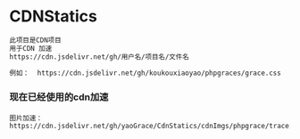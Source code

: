 # CDNStatics
```html
此项目是CDN项目
用于CDN 加速 
https://cdn.jsdelivr.net/gh/用户名/项目名/文件名

例如：  https://cdn.jsdelivr.net/gh/koukouxiaoyao/phpgraces/grace.css

```

### 现在已经使用的cdn加速

```
图片加速：
https://cdn.jsdelivr.net/gh/yaoGrace/CdnStatics/cdnImgs/phpgrace/trace.png


```
